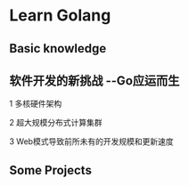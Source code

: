 # Learn Golang

## Basic knowledge

## 软件开发的新挑战 --Go应运而生

1 多核硬件架构

2 超大规模分布式计算集群

3 Web模式导致前所未有的开发规模和更新速度





## Some Projects

